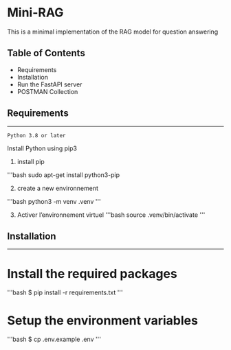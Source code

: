# Mini-RAG
This is a minimal implementation of the RAG model for question answering


## Table of Contents
- Requirements
- Installation
- Run the FastAPI server
- POSTMAN Collection


## Requirements
---------------
    Python 3.8 or later

Install Python using pip3

1. install pip 

'''bash 
sudo apt-get install python3-pip


2.  create a new environnement 

'''bash
python3 -m venv .venv
'''

3. Activer l’environnement virtuel 
'''bash
source .venv/bin/activate
'''

## Installation
---------------

# Install the required packages

'''bash
$ pip install -r requirements.txt
'''

# Setup the environment variables
'''bash
$ cp .env.example .env
'''

